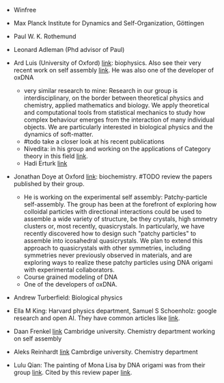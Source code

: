 * Winfree
* Max Planck Institute for Dynamics and Self-Organization, Göttingen
* Paul W. K. Rothemund
* Leonard Adleman (Phd advisor of Paul)
* Ard Luis (University of Oxford) [link](https://www.physics.ox.ac.uk/our-people/louis): biophysics. Also see their very recent work on self assembly [link](https://pubs.acs.org/doi/10.1021/acsnano.2c09677). He was also one of the developer of oxDNA
	* very similar research to mine: Research in our group is interdisciplinary, on the border between theoretical physics and chemistry, applied mathematics and biology. We apply theoretical and computational tools from statistical mechanics to study how complex behaviour emerges from the interaction of many individual objects. We are particularly interested in biological physics and the dynamics of soft-matter.
	* #todo take a closer look at his recent publications
	* Nivedita: in his group and working on the applications of Category theory in this field [link](https://www.physics.ox.ac.uk/our-people/nivedita/publications).
	* Hadi Erturk [link](https://www.physics.ox.ac.uk/our-people/erturk)
* Jonathan Doye at Oxford [link](https://www.chem.ox.ac.uk/people/jonathan-doye): biochemistry. #TODO review the papers published by their group.
	* He is working on the experimental self assembly: Patchy-particle self-assembly. The group has been at the forefront of exploring how colloidal particles with directional interactions could be used to assemble a wide variety of structure, be they crystals, high smmetry clusters or, most recently, quasicrystals. In particularly, we have recently discovered how to design such "patchy particles" to assemble into icosahedral quasicrystals. We plan to extend this approach to quasicrystals with other symmetries, including symmetries never previously observed in materials, and are exploring ways to realize these patchy particles using DNA origami with experimental collaborators.
	* Course grained modeling of DNA
	* One of the developers of oxDNA.

* Andrew Turberfield: Biological physics
* Ella M King: Harvard physics department, Samuel S Schoenholz: google research and open AI. They have common articles like [link](https://pubmed.ncbi.nlm.nih.gov/38913891/).
* Daan Frenkel [link](https://www.ch.cam.ac.uk/person/df246) Cambridge university. Chemistry department working on self assembly
* Aleks Reinhardt [link](https://www.ch.cam.ac.uk/person/ar732) Cambrdige university. Chemistry department
* Lulu Qian: The painting of Mona Lisa by DNA origami was from their group [link](https://www.nature.com/articles/nature24655). Cited by this review paper [link](https://pubs.acs.org/doi/10.1021/acs.chemrev.3c00028).



